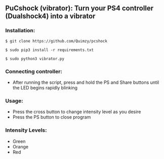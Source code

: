 ## PuCshock (vibrator): Turn your PS4 controller (Dualshock4) into a vibrator

### Installation:

```
$ git clone https://github.com/Quimzy/pcshock

$ sudo pip3 install -r requirements.txt

$ sudo python3 vibrator.py
```

### Connecting controller:
- After running the script, press and hold the PS and Share buttons until the LED begins rapidly blinking

### Usage:
- Press the cross button to change intensity level as you desire
- Press the PS button to close program

### Intensity Levels:
- Green
- Orange
- Red

